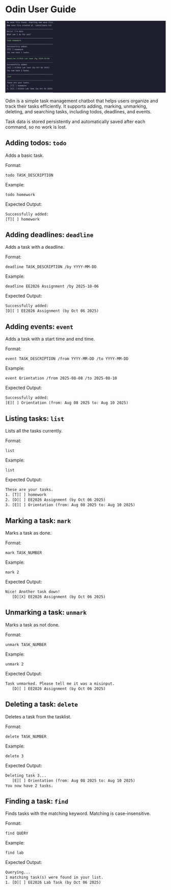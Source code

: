 # Odin User Guide

![Screenshot](/docs/Odin_Preview.png)

Odin is a simple task management chatbot that helps users organize and
track their tasks efficiently. It supports adding, marking, unmarking,
deleting, and searching tasks, including todos, deadlines, and events.

Task data is stored persistently and automatically saved after each command, so no work is lost.

## Adding todos: `todo`

Adds a basic task.

Format:

```
todo TASK_DESCRIPTION
```

Example:

```
todo homework
```

Expected Output:

```
Successfully added:
[T][ ] homework
```

## Adding deadlines: `deadline`

Adds a task with a deadline.

Format:

```
deadline TASK_DESCRIPTION /by YYYY-MM-DD
```

Example:

```
deadline EE2026 Assignment /by 2025-10-06
```

Expected Output:

```
Successfully added:
[D][ ] EE2026 Assignment (by Oct 06 2025)
```

## Adding events: `event`

Adds a task with a start time and end time.

Format:

```
event TASK_DESCRIPTION /from YYYY-MM-DD /to YYYY-MM-DD
```

Example:

```
event Orientation /from 2025-08-08 /to 2025-08-10
```

Expected Output:

```
Successfully added:
[E][ ] Orientation (from: Aug 08 2025 to: Aug 10 2025)
```

## Listing tasks: `list`

Lists all the tasks currently.

Format:

```
list
```

Example:

```
list
```

Expected Output:

```
These are your tasks.
1. [T][ ] homework
2. [D][ ] EE2026 Assignment (by Oct 06 2025)
3. [E][ ] Orientation (from: Aug 08 2025 to: Aug 10 2025)
```

## Marking a task: `mark`

Marks a task as done.

Format:

```
mark TASK_NUMBER
```

Example:

```
mark 2
```

Expected Output:

```
Nice! Another task down!
   [D][X] EE2026 Assignment (by Oct 06 2025)
```

## Unmarking a task: `unmark`

Marks a task as not done.

Format:

```
unmark TASK_NUMBER
```

Example:

```
unmark 2
```

Expected Output:

```
Task unmarked. Please tell me it was a misinput.
   [D][ ] EE2026 Assignment (by Oct 06 2025)
```

## Deleting a task: `delete`

Deletes a task from the tasklist.

Format:

```
delete TASK_NUMBER
```

Example:

```
delete 3
```

Expected Output:

```
Deleting task 3...
   [E][ ] Orientation (from: Aug 08 2025 to: Aug 10 2025)
You now have 2 tasks.
```

## Finding a task: `find`

Finds tasks with the matching keyword. Matching is case-insensitive.

Format:

```
find QUERY
```

Example:

```
find lab
```

Expected Output:

```
Querying...
1 matching task(s) were found in your list.
1. [D][ ] EE2026 Lab Task (by Oct 06 2025)
```